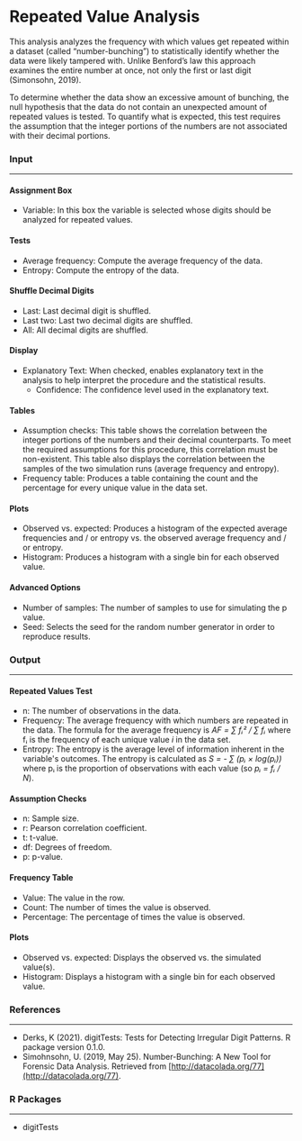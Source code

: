 Repeated Value Analysis
===

This analysis analyzes the frequency with which values get repeated within a dataset (called “number-bunching”) to statistically identify whether the data were likely tampered with. Unlike Benford’s law this approach examines the entire number at once, not only the first or last digit (Simonsohn, 2019).

To determine whether the data show an excessive amount of bunching, the null hypothesis that the data do not contain an unexpected amount of repeated values is tested. To quantify what is expected, this test requires the assumption that the integer portions of the numbers are not associated with their decimal portions.

### Input
---

#### Assignment Box
- Variable: In this box the variable is selected whose digits should be analyzed for repeated values.

#### Tests
- Average frequency: Compute the average frequency of the data.
- Entropy: Compute the entropy of the data.

#### Shuffle Decimal Digits
- Last: Last decimal digit is shuffled.
- Last two: Last two decimal digits are shuffled.
- All: All decimal digits are shuffled.

#### Display
- Explanatory Text: When checked, enables explanatory text in the analysis to help interpret the procedure and the statistical results.
  - Confidence: The confidence level used in the explanatory text.

#### Tables
- Assumption checks: This table shows the correlation between the integer portions of the numbers and their decimal counterparts. To meet the required assumptions for this procedure, this correlation must be non-existent. This table also displays the correlation between the samples of the two simulation runs (average frequency and entropy).
- Frequency table: Produces a table containing the count and the percentage for every unique value in the data set.

#### Plots
- Observed vs. expected: Produces a histogram of the expected average frequencies and / or entropy vs. the observed average frequency and / or entropy.
- Histogram: Produces a histogram with a single bin for each observed value.

#### Advanced Options
- Number of samples: The number of samples to use for simulating the p value.
- Seed: Selects the seed for the random number generator in order to reproduce results.

### Output
---

#### Repeated Values Test
- n: The number of observations in the data.
- Frequency: The average frequency with which numbers are repeated in the data. The formula for the average frequency is *AF = &#8721; f&#7522;&#178; / &#8721; f&#7522;* where f&#7522; is the frequency of each unique value *i* in the data set.
- Entropy: The entropy is the average level of information inherent in the variable's outcomes. The entropy is calculated as *S = - &#8721; (p&#7522; &#215; log(p&#7522;))* where p&#7522; is the proportion of observations with each value (so *p&#7522; = f&#7522; / N*).

#### Assumption Checks
- n: Sample size.
- r: Pearson correlation coefficient.
- t: t-value.
- df: Degrees of freedom.
- p: p-value.

#### Frequency Table
- Value: The value in the row.
- Count: The number of times the value is observed.
- Percentage: The percentage of times the value is observed.

#### Plots
- Observed vs. expected: Displays the observed vs. the simulated value(s).
- Histogram: Displays a histogram with a single bin for each observed value.

### References
---
- Derks, K (2021). digitTests: Tests for Detecting Irregular Digit Patterns. R package version 0.1.0.
- Simohnsohn, U. (2019, May 25). Number-Bunching: A New Tool for Forensic Data Analysis. Retrieved from [http://datacolada.org/77](http://datacolada.org/77).

### R Packages
---
- digitTests
